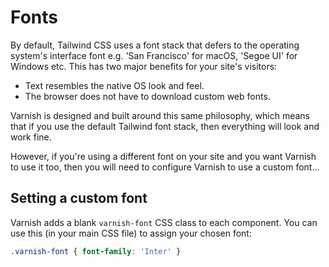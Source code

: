 # Fonts

By default, Tailwind CSS uses a font stack that defers to the operating system's interface font e.g. 'San Francisco' for macOS, 'Segoe UI' for Windows etc. This has two major benefits for your site's visitors:

* Text resembles the native OS look and feel.
* The browser does not have to download custom web fonts.

Varnish is designed and built around this same philosophy, which means that if you use the default Tailwind font stack, then everything will look and work fine.

However, if you're using a different font on your site and you want Varnish to use it too, then you will need to configure Varnish to use a custom font...

## Setting a custom font

Varnish adds a blank `varnish-font` CSS class to each component. You can use this (in your main CSS file) to assign your chosen font:

```css
.varnish-font { font-family: 'Inter' }
```